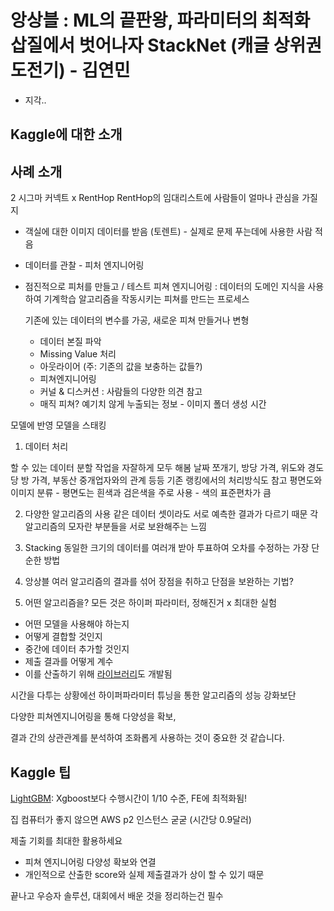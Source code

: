# 앙상블 : ML의 끝판왕, 파라미터의 최적화 삽질에서 벗어나자 StackNet (캐글 상위권 도전기) - 김연민

- 지각..

## Kaggle에 대한 소개

## 사례 소개
2 시그마 커넥트 x RentHop
RentHop의 임대리스트에 사람들이 얼마나 관심을 가질지

- 객실에 대한 이미지 데이터를 받음 (토렌트) - 실제로 문제 푸는데에 사용한 사람 적음
- 데이터를 관찰 - 피처 엔지니어링
- 점진적으로 피처를 만들고 / 테스트
  피쳐 엔지니어링 : 데이터의 도메인 지식을 사용하여 기계학습 알고리즘을 작동시키는 피쳐를 만드는 프로세스

  기존에 있는 데이터의 변수를 가공, 새로운 피쳐 만들거나 변형

  - 데이터 본질 파악
  - Missing Value 처리
  - 아웃라이어 (주: 기존의 값을 보충하는 값들?)
  - 피쳐엔지니어링
  - 커널 & 디스커션 : 사람들의 다양한 의견 참고
  - 매직 피쳐? 예기치 않게 누출되는 정보 - 이미지 폴더 생성 시간

모델에 반영
모델을 스태킹

1. 데이터 처리

할 수 있는 데이터 분할 작업을 자잘하게 모두 해봄
날짜 쪼개기, 방당 가격, 위도와 경도당 방 가격, 부동산 중개업자와의 관계 등등
기존 랭킹에서의 처리방식도 참고
평면도와 이미지 분류 - 평면도는 흰색과 검은색을 주로 사용 - 색의 표준편차가 큼

2. 다양한 알고리즘의 사용
같은 데이터 셋이라도 서로 예측한 결과가 다르기 때문
각 알고리즘의 모자란 부분들을 서로 보완해주는 느낌

  1. Stacking
  동일한 크기의 데이터를 여러개 받아 투표하여 오차를 수정하는 가장 단순한 방법

  2. 앙상블
  여러 알고리즘의 결과를 섞어 장점을 취하고 단점을 보완하는 기법?

3. 어떤 알고리즘을?
모든 것은 하이퍼 파라미터, 정해진거 x 최대한 실험
- 어떤 모델을 사용해야 하는지
- 어떻게 결합할 것인지
- 중간에 데이터 추가할 것인지
- 제출 결과를 어떻게 계수
- 이를 산출하기 위해 [라이브러리](https://github.com/kaz-Anova/StackNet)도 개발됨

시간을 다투는 상황에선 하이퍼파라미터 튜닝을 통한 알고리즘의 성능 강화보단

다양한 피쳐엔지니어링을 통해 다양성을 확보,

결과 간의 상관관계를 분석하여 조화롭게 사용하는 것이 중요한 것 같습니다.

## Kaggle 팁
[LightGBM](https://github.com/Microsoft/LightGBM): Xgboost보다 수행시간이 1/10 수준, FE에 최적화됨!

집 컴퓨터가 좋지 않으면 AWS p2 인스턴스 굳굳 (시간당 0.9달러)

제출 기회를 최대한 활용하세요
- 피쳐 엔지니어링 다양성 확보와 연결
- 개인적으로 산출한 score와 실제 제출결과가 상이 할 수 있기 때문

끝나고 우승자 솔루션, 대회에서 배운 것을 정리하는건 필수
